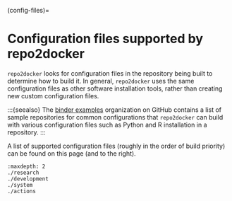 (config-files)=

# Configuration files supported by repo2docker

`repo2docker` looks for configuration files in the repository being built
to determine how to build it. In general, `repo2docker` uses the same
configuration files as other software installation tools,
rather than creating new custom configuration files.

:::{seealso}
The [binder examples](https://github.com/binder-examples) organization on
GitHub contains a list of sample repositories for common configurations
that `repo2docker` can build with various configuration files such as
Python and R installation in a repository.
:::

A list of supported configuration files (roughly in the order of build priority)
can be found on this page (and to the right).

```{toctree}
:maxdepth: 2
./research
./development
./system
./actions
```

